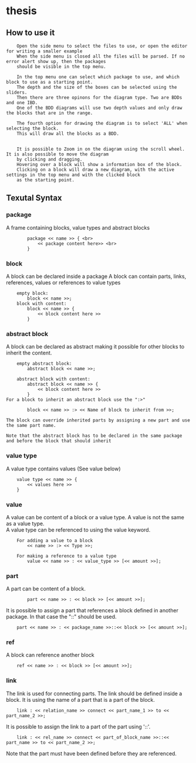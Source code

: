# thesis

## How to use it
        Open the side menu to select the files to use, or open the editor for writing a smaller example
        When the side menu is closed all the files will be parsed. If no error alert show up, then the packages 
        should be visible in the top menu.

        In the top menu one can select which package to use, and which block to use as a starting point. 
        The depth and the size of the boxes can be selected using the sliders.
        Then there are three opinons for the diagram type. Two are BDDs and one IBD. 
        One of the BDD diagrams will use two depth values and only draw the blocks that are in the range. 
        
        The fourth option for drawing the diagram is to select 'ALL' when selecting the block. 
        This will draw all the blocks as a BDD. 
       
        
        It is possible to Zoom in on the diagram using the scroll wheel. It is also possible to move the diagram 
        by clicking and dragging. 
        Hovering over a block will show a information box of the block. 
        Clicking on a block will draw a new diagram, with the active settings in the top menu and with the clicked block 
        as the starting point.

## Texutal Syntax   
   ### package
   A frame containing blocks, value types and abstract blocks 
               
            package << name >> { <br>
                << package content here>> <br> 
            }
               

   ### block
   A block can be declared inside a package
   A block can contain parts, links, references, values or references to value types
       
        empty block:
            block << name >>; 
        block with content:
            block << name >> { 
                << block content here >> 
            }
       
   ### abstract block
   A block can be declared as abstract making it possible for other blocks to inherit the content.

        empty abstract block:
            abstract block << name >>; 
        
        abstract block with content:
            abstract block << name >> { 
                << block content here >> 
            }
    For a block to inherit an abstract block use the ":>"
   
            block << name >> :> << Name of block to inherit from >>; 

    The block can override inherited parts by assigning a new part and use the same part name. 
    
    Note that the abstract block has to be declared in the same package
    and before the block that should inherit
  
   ### value type
   A value type contains values (See value below) <br>
    
        value type << name >> { 
            << values here >> 
        }
   
   ### value
   A value can be content of a block or a value type. A value is not the same as a value type. <br>
   A value type can be referenced to using the value keyword. 
    
        For adding a value to a block
            << name >> :> << Type >>;
            
        For making a reference to a value type
            value << name >> : << value_type >> [<< amount >>];
        
   ### part
   A part can be content of a block. <br>

            part << name >> : << block >> [<< amount >>];

        
   It is possible to assign a part that references a block defined in another package. In that case the "::" should be used. 

        part << name >> : << package_name >>::<< block >> [<< amount >>];

        
   ### ref
   A block can reference another block

        ref << name >> : << block >> [<< amount >>];

        
   ### link
   The link is used for connecting parts. The link should be defined inside a block. 
   It is using the name of a part that is a part of the block.

        link : << relation_name >> connect << part_name_1 >> to << part_name_2 >>; 

    
   It is possible to assign the link to a part of the part using '::'.

        link : << rel_name >> connect << part_of_block_name >>::<< part_name >> to << part_name_2 >>; 

Note that the part must have been defined before they are referenced.
